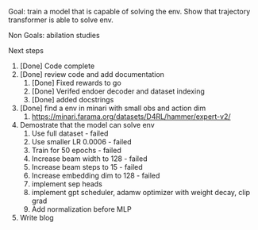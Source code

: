Goal: train a model that is capable of solving the env. Show that trajectory transformer is able to solve env.

Non Goals: abilation studies

Next steps

1. [Done] Code complete
2. [Done] review code and add documentation
   1. [Done] Fixed rewards to go
   2. [Done] Verifed endoer decoder and dataset indexing
   3. [Done] added docstrings
3. [Done] find a env in minari with small obs and action dim
   1. https://minari.farama.org/datasets/D4RL/hammer/expert-v2/
4. Demostrate that the model can solve env
   1. Use full dataset - failed
   2. Use smaller LR 0.0006 - failed
   3. Train for 50 epochs - failed
   4. Increase beam width to 128 - failed
   5. Increase beam steps to 15 - failed
   6. Increase embedding dim to 128 - failed
   7. implement sep heads
   8. implement gpt scheduler, adamw optimizer with weight decay, clip grad
   9. Add normalization before MLP
5. Write blog
